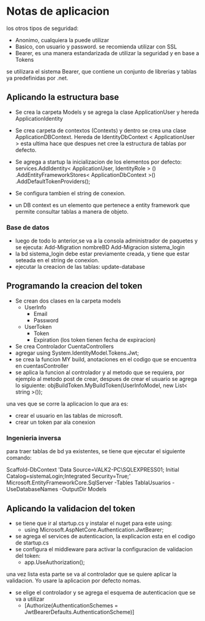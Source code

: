 # Notas de aplicacion

los otros tipos de seguridad:

- Anonimo, cualquiera la puede utilizar
- Basico, con usuario y password. se recomienda utilizar con SSL
- Bearer, es una manera estandarizada de utilizar la seguridad y en base a Tokens

se utilizara el sistema Bearer, que contiene un conjunto de librerias y tablas ya predefinidas por .net.

## Aplicando la estructura base

- Se crea la carpeta Models y se agrega la clase ApplicationUser y hereda ApplicationIdentity
- Se crea carpeta de contextos (Contexts) y dentro se crea una clase ApplicationDBContext. Hereda de IdentityDbContext < ApplicationUser >
    esta ultima hace que despues net cree la estructura de tablas por defecto.
- Se agrega a startup la inicializacion de los elementos por defecto:
              services.AddIdentity< ApplicationUser, IdentityRole > ()
                .AddEntityFrameworkStores< ApplicationDbContext >()
                .AddDefaultTokenProviders();

- Se configura tambien el string de conexion.
* un DB context es un elemento que pertenece a entity framework que permite consultar tablas a manera de objeto.


### Base de datos

- luego de todo lo anterior,se va a la consola administrador de paquetes y se ejecuta:
    Add-Migration nombreBD
    Add-Migracion sistema_login
- la bd sistema_login debe estar previamente creada, y tiene que estar seteada en el string de conexion.
- ejecutar la creacion de las tablas:
    update-database

## Programando la creacion del token

- Se crean dos clases en la carpeta models
  - UserInfo
    - Email
    - Password
  - UserToken
    - Token
    - Expiration (los token tienen fecha de expiracion)
- Se crea Controlador CuentaControllers
- agregar using System.IdentityModel.Tokens.Jwt;
- se crea la funcion MY build, anotaciones en el codigo que se encuentra en cuentasController
- se aplica la funcion al controlador y al metodo que se requiera, por ejemplo al metodo post de crear, despues de crear el usuario se agrega lo siguiente:
    objBuildToken.MyBuildToken(UserInfoModel, new List< string >());

una ves que se corre la aplicacion lo que ara es:

- crear el usuario en las tablas de microsoft.
- crear un token par ala conexion

### Ingenieria inversa

para traer tablas de bd ya existentes, se tiene que ejecutar el siguiente comando:

Scaffold-DbContext 'Data Source=VALK2-PC\SQLEXPRESS01; Initial Catalog=sistemaLogin;Integrated Security=True;' Microsoft.EntityFrameworkCore.SqlServer -Tables TablaUsuarios -UseDatabaseNames -OutputDir Models


## Aplicando la validacion del token

- se tiene que ir al startup.cs y instalar el nuget para este using:
  - using Microsoft.AspNetCore.Authentication.JwtBearer;
- se agrega el services de autenticacion, la explicacion esta en el codigo de startup.cs
- se configura el middleware para activar la configuracion de validacion del token:
  - app.UseAuthorization();

una vez lista esta parte se va al controlador que se quiere aplicar la validacion. Yo usare la aplicacion por defecto nomas.

- se elige el controlador y se agrega el esquema de autenticacion que se va a utilizar
  - [Authorize(AuthenticationSchemes = JwtBearerDefaults.AuthenticationScheme)]